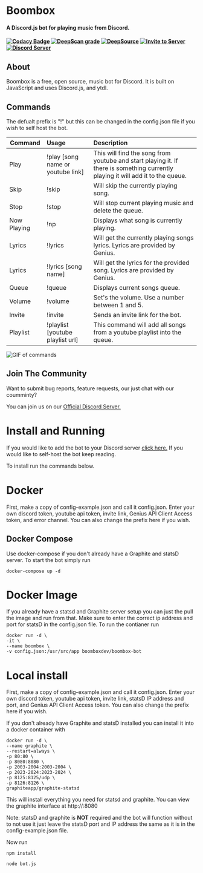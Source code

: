 <h1>Boombox</h1>

<h4>A Discord.js bot for playing music from Discord.<h4>

[![Codacy Badge](https://app.codacy.com/project/badge/Grade/12aec9b09d3442db9d72b07f5988a8e0)](https://www.codacy.com/gh/Boombox-Discord/Boombox/dashboard?utm_source=github.com&utm_medium=referral&utm_content=Boombox-Discord/Boombox&utm_campaign=Badge_Grade)
[![DeepScan grade](https://deepscan.io/api/teams/11492/projects/14622/branches/276517/badge/grade.svg)](https://deepscan.io/dashboard#view=project&tid=11492&pid=14622&bid=276517)
[![DeepSource](https://deepsource.io/gh/Boombox-Discord/Boombox.svg/?label=active+issues&show_trend=true)](https://deepsource.io/gh/Boombox-Discord/Boombox/?ref=repository-badge)
<a href="https://discord.com/api/oauth2/authorize?client_id=678819994250772480&permissions=36785152&scope=bot">
<img src="https://img.shields.io/badge/Invite-to%20your%20server-blue.svg?style=for-the-badge" alt="Invite to Server">
</a>
<a href="https://discord.gg/invite/HKnyEB9">
<img src="https://discordapp.com/api/guilds/770511689258237973/widget.png?style=shield" alt="Discord Server">
</a>

## About

Boombox is a free, open source, music bot for Discord. It is built on JavaScript and uses Discord.js, and ytdl.

## Commands

The defualt prefix is "!" but this can be changed in the config.json file if you wish to self host the bot.

| Command     | Usage                             | Description                                                                                                                     |
| ----------- | :-------------------------------- | :------------------------------------------------------------------------------------------------------------------------------ |
| Play        | !play [song name or youtube link] | This will find the song from youtube and start playing it. If there is something currently playing it will add it to the queue. |
| Skip        | !skip                             | Will skip the currently playing song.                                                                                           |
| Stop        | !stop                             | Will stop current playing music and delete the queue.                                                                           |
| Now Playing | !np                               | Displays what song is currently playing.                                                                                        | . |
| Lyrics      | !lyrics                           | Will get the currently playing songs lyrics. Lyrics are provided by Genius.                                                     |
| Lyrics      | !lyrics [song name]               | Will get the lyrics for the provided song. Lyrics are provided by Genius.                                                       |
| Queue       | !queue                            | Displays current songs queue.                                                                                                   |
| Volume      | !volume                           | Set's the volume. Use a number between 1 and 5.                                                                                 |
| Invite      | !invite                           | Sends an invite link for the bot.                                                                                               |
| Playlist    | !playlist [youtube playlist url]  | This command will add all songs from a youtube playlist into the queue.                                                         |

![GIF of commands](https://boombox.quirky.codes/IMG/Header.gif)

## Join The Community

Want to submit bug reports, feature requests, our just chat with our coumminty?

You can join us on our [Official Discord Server.](https://discord.gg/HKnyEB9)

# Install and Running

If you would like to add the bot to your Discord server [click here.](https://discord.com/api/oauth2/authorize?client_id=678819994250772480&permissions=36785152&scope=bot) If you would like to self-host the bot keep reading.

To install run the commands below.

# Docker

First, make a copy of config-example.json and call it config.json. Enter your own discord token, youtube api token, invite link, Genius API Client Access token, and error channel. You can also change the prefix here if you wish.

## Docker Compose

Use docker-compose if you don't already have a Graphite and statsD server. To start the bot simply run

```
docker-compose up -d
```

# Docker Image

If you already have a statsd and Graphite server setup you can just the pull the image and run from that. Make sure to enter the correct ip address and port for statsD in the config.json file. To run the contianer run

```
docker run -d \
-it \
--name boombox \
-v config.json:/usr/src/app boomboxdev/boombox-bot
```

# Local install

First, make a copy of config-example.json and call it config.json. Enter your own discord token, youtube api token, invite link, statsD IP address and port, and Genius API Client Access token. You can also change the prefix here if you wish.

If you don't already have Graphite and statsD installed you can install it into a docker container with

```
docker run -d \
--name graphite \
--restart=always \
-p 80:80 \
-p 8080:8080 \
-p 2003-2004:2003-2004 \
-p 2023-2024:2023-2024 \
-p 8125:8125/udp \
-p 8126:8126 \
graphiteapp/graphite-statsd
```

This will install everything you need for statsd and graphite. You can view the graphite interface at http://<containerip>:8080

Note: statsD and graphite is **NOT** required and the bot will function without to not use it just leave the statsD port and IP address the same as it is in the config-example.json file.

Now run

```
npm install

node bot.js
```
